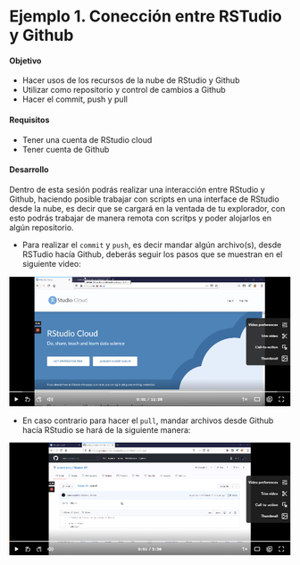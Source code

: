 # Ejemplo 1. Conección entre RSTudio y Github

#### Objetivo
- Hacer usos de los recursos de la nube de RStudio y Github
- Utilizar como repositorio y control de cambios a Github
- Hacer el commit, push y pull

#### Requisitos
- Tener una cuenta de RStudio cloud
- Tener cuenta de Github

#### Desarrollo

Dentro de esta sesión podrás realizar una interacción entre RStudio y Github, haciendo posible trabajar con scripts en una interface de RStudio desde la nube, es decir que se cargará en la ventada de tu explorador, con esto podrás trabajar de manera remota con scritps y poder alojarlos en algún repositorio.

- Para realizar el `commit` y `push`, es decir mandar algún archivo(s), desde RSTudio hacía Github, deberás seguir los pasos que se muestran en el siguiente video:

[![](rstudiogit.png)](https://www.loom.com/share/11de365fbfb14f8887939691df0d8300)


- En caso contrario para hacer el `pull`, mandar archivos desde Github hacía RStudio se hará de la siguiente manera:

[![](gitrstudio.png)](https://www.loom.com/share/11de365fbfb14f8887939691df0d8300)
